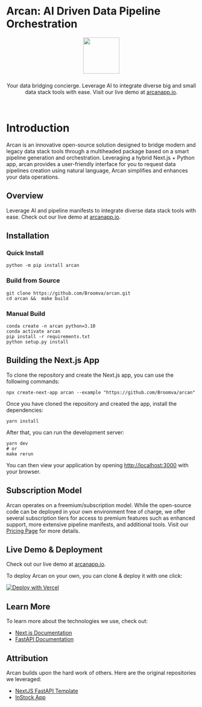 # Arcan: AI Driven Data Pipeline Orchestration

<p align="center">
  <a href="https://arcanapp.io">
    <img src="public/arcan.png" height="96">
    <h3 align="center"></h3>
  </a>
</p>

<p align="center">Your data bridging concierge. Leverage AI to integrate diverse big and small data stack tools with ease. Visit our live demo at <a href="https://arcanapp.io/">arcanapp.io</a>.</p>

<br/>

# Introduction
Arcan is an innovative open-source solution designed to bridge modern and legacy data stack tools through a multiheaded package based on a smart pipeline generation and orchestration. Leveraging a hybrid Next.js + Python app, arcan provides a user-friendly interface for you to request data pipelines creation using natural language, Arcan simplifies and enhances your data operations.

## Overview

Leverage AI and pipeline manifests to integrate diverse data stack tools with ease. Check out our live demo at [arcanapp.io](https://arcanapp.io/).

## Installation

### Quick Install

    python -m pip install arcan

### Build from Source

    git clone https://github.com/Broomva/arcan.git
    cd arcan &&  make build

### Manual Build

    conda create -n arcan python=3.10
    conda activate arcan
    pip install -r requirements.txt
    python setup.py install

## Building the Next.js App

To clone the repository and create the Next.js app, you can use the following commands:

    npx create-next-app arcan --example "https://github.com/Broomva/arcan"

Once you have cloned the repository and created the app, install the dependencies:

    yarn install

After that, you can run the development server:

    yarn dev
    # or
    make rerun

You can then view your application by opening [http://localhost:3000](http://localhost:3000) with your browser.


## Subscription Model

Arcan operates on a freemium/subscription model. While the open-source code can be deployed in your own environment free of charge, we offer several subscription tiers for access to premium features such as enhanced support, more extensive pipeline manifests, and additional tools. Visit our [Pricing Page](https://arcanapp.io/pricing) for more details.

## Live Demo & Deployment

Check out our live demo at [arcanapp.io](https://arcanapp.io/).

To deploy Arcan on your own, you can clone & deploy it with one click:


[![Deploy with Vercel](https://vercel.com/button)](https://vercel.com/new/clone?repository-url=https%3A%2F%2Fgithub.com%2FBroomva%2Farcan%2Ftree%2Fmain)

## Learn More

To learn more about the technologies we use, check out:

- [Next.js Documentation](https://nextjs.org/docs)
- [FastAPI Documentation](https://fastapi.tiangolo.com/)

## Attribution

Arcan builds upon the hard work of others. Here are the original repositories we leveraged:

- [NextJS FastAPI Template](https://github.com/digitros/nextjs-fastapi)
- [InStock App](https://github.com/dha-stix/instock-app)
